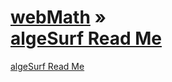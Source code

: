 [webMath]( http://webmath.github.io/ ) &raquo;  
[algeSurf Read Me]( http://webmath.github.io/algesurf/ )
===


[algeSurf Read Me]( https://github.com/webmath/algesurf/tree/gh-pages/home-page/r3 )
